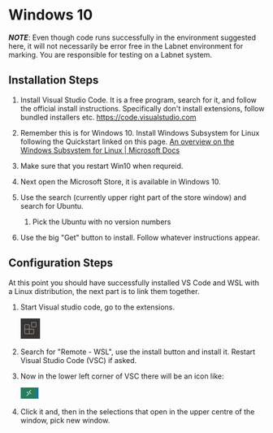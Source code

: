 # Windows 10

***NOTE***:  Even though code runs successfully in the environment suggested here, it will not necessarily be error free in the Labnet environment for marking.  You are responsible for testing on a Labnet system.

## Installation Steps

1. Install Visual Studio Code.  It is a free program, search for it, and follow the official install instructions. Specifically don't install extensions, follow bundled installers etc.  https://code.visualstudio.com

2. Remember this is for Windows 10.  Install Windows Subsystem for Linux following the Quickstart linked on this page.  [An overview on the Windows Subsystem for Linux | Microsoft Docs](https://docs.microsoft.com/en-us/windows/wsl/)

3. Make sure that you restart Win10 when requreid.

4. Next open the Microsoft Store, it is available in Windows 10.

5. Use the search (currently upper right part of the store window) and search for Ubuntu.
   
   1. Pick the Ubuntu with no version numbers

6. Use the big "Get" button to install.  Follow whatever instructions appear.

## Configuration Steps

At this point you should have successfully installed VS Code and WSL with a Linux distribution, the next part is to link them together.

1. Start Visual studio code, go to the extensions. 
   
   ![VS Code Extensions Icon](assets/extensionsicon.png)

2. Search for "Remote - WSL", use the install button and install it.  Restart Visual Studio Code (VSC) if asked.

3. Now in the lower left corner of VSC there will be an icon like: 
   
   ![VS Code Remote SSH Icon](assets/wslicon.png)

4. Click it and, then in the selections that open in the upper centre of the window, pick new window.

